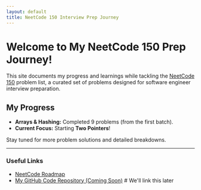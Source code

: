 ```yaml
---
layout: default
title: NeetCode 150 Interview Prep Journey
---
```


# Welcome to My NeetCode 150 Prep Journey!

This site documents my progress and learnings while tackling the [NeetCode 150](https://neetcode.io/roadmap) problem list, a curated set of problems designed for software engineer interview preparation.

## My Progress

* **Arrays & Hashing:** Completed 9 problems (from the first batch).
* **Current Focus:** Starting **Two Pointers**!

Stay tuned for more problem solutions and detailed breakdowns.

---

### Useful Links
* [NeetCode Roadmap](https://neetcode.io/roadmap)
* [My GitHub Code Repository (Coming Soon)](/code) # We'll link this later